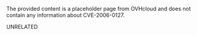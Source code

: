 The provided content is a placeholder page from OVHcloud and does not contain any information about CVE-2006-0127.

UNRELATED